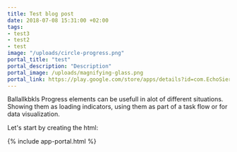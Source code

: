 ```yaml
---
title: Test blog post
date: 2018-07-08 15:31:00 +02:00
tags:
- test3
- test2
- test
image: "/uploads/circle-progress.png"
portal_title: "test"
portal_description: "Description"
portal_image: /uploads/magnifying-glass.png
portal_link: https://play.google.com/store/apps/details?id=com.EchoSierraStudio.Kadaster_Kaart
---
```


Ballallkbkls
Progress elements can be usefull in alot of different situations. Showing them as loading indicators, using them as part of a task flow or for data visualization.

Let's start by creating the html:

{% include app-portal.html %}

